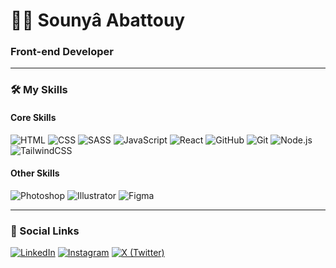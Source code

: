 # 👩‍💻 Sounyâ Abattouy

### Front-end Developer

---

### 🛠 My Skills

#### Core Skills

![HTML](https://img.shields.io/badge/HTML-orange?logo=html5&logoColor=white&style=flat-square)
![CSS](https://img.shields.io/badge/CSS-blue?logo=css3&logoColor=white&style=flat-square)
![SASS](https://img.shields.io/badge/SASS-CC6699?logo=sass&logoColor=white&style=flat-square)
![JavaScript](https://img.shields.io/badge/JavaScript-F7DF1E?logo=javascript&logoColor=black&style=flat-square)
![React](https://img.shields.io/badge/React-61DAFB?logo=react&logoColor=black&style=flat-square)
![GitHub](https://img.shields.io/badge/GitHub-181717?logo=github&logoColor=white&style=flat-square)
![Git](https://img.shields.io/badge/Git-F05032?logo=git&logoColor=white&style=flat-square)
![Node.js](https://img.shields.io/badge/Node.js-339933?logo=node.js&logoColor=white&style=flat-square)
![TailwindCSS](https://img.shields.io/badge/TailwindCSS-06B6D4?logo=tailwindcss&logoColor=white&style=flat-square)

#### Other Skills

![Photoshop](https://img.shields.io/badge/Photoshop-31A8FF?logo=adobephotoshop&logoColor=black&style=flat-square)
![Illustrator](https://img.shields.io/badge/Illustrator-FF9A00?logo=adobeillustrator&logoColor=black&style=flat-square)
![Figma](https://img.shields.io/badge/Figma-F24E1E?logo=figma&logoColor=white&style=flat-square)

---

### 📱 Social Links

[![LinkedIn](https://img.shields.io/badge/LinkedIn-blue?logo=linkedin&logoColor=white&style=flat-square)](https://linkedin.com/in/sounya-abattouy)
[![Instagram](https://img.shields.io/badge/Instagram-E4405F?logo=instagram&logoColor=white&style=flat-square)](https://instagram.com/sounya_abattouy)
[![X (Twitter)](https://img.shields.io/badge/X%20(Twitter)-1DA1F2?logo=twitter&logoColor=white&style=flat-square)](https://x.com/Sounya-Abattouy)


